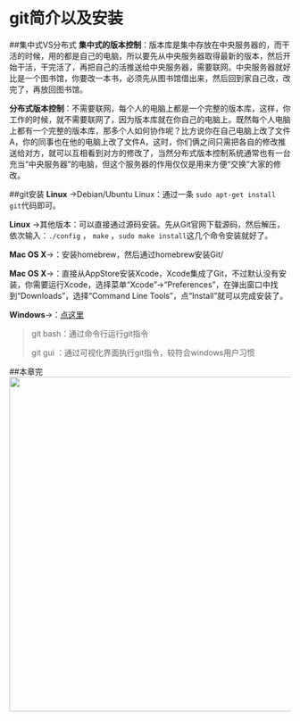 # git简介以及安装
##集中式VS分布式
**集中式的版本控制**：版本库是集中存放在中央服务器的，而干活的时候，用的都是自己的电脑，所以要先从中央服务器取得最新的版本，然后开始干活，干完活了，再把自己的活推送给中央服务器，需要联网。中央服务器就好比是一个图书馆，你要改一本书，必须先从图书馆借出来，然后回到家自己改，改完了，再放回图书馆。

**分布式版本控制**：不需要联网，每个人的电脑上都是一个完整的版本库，这样，你工作的时候，就不需要联网了，因为版本库就在你自己的电脑上。既然每个人电脑上都有一个完整的版本库，那多个人如何协作呢？比方说你在自己电脑上改了文件A，你的同事也在他的电脑上改了文件A，这时，你们俩之间只需把各自的修改推送给对方，就可以互相看到对方的修改了，当然分布式版本控制系统通常也有一台充当“中央服务器”的电脑，但这个服务器的作用仅仅是用来方便“交换”大家的修改。

##git安装
**Linux** ->Debian/Ubuntu Linux：通过一条 `sudo apt-get install git`代码即可。

**Linux** ->其他版本：可以直接通过源码安装。先从Git官网下载源码，然后解压，依次输入：`./config` ，  `make`  ，`sudo make install`这几个命令安装就好了。

**Mac OS X**->：安装homebrew，然后通过homebrew安装Git/

**Mac OS X**->：直接从AppStore安装Xcode，Xcode集成了Git，不过默认没有安装，你需要运行Xcode，选择菜单“Xcode”->“Preferences”，在弹出窗口中找到“Downloads”，选择“Command Line Tools”，点“Install”就可以完成安装了。

**Windows**->：[点这里](https://git-for-windows.github.io/) 
> git bash：通过命令行运行git指令
> 
>  git gui ：通过可视化界面执行git指令，较符合windows用户习惯

##本章完
<img src="http://i1.buimg.com/569521/38b48600ba47be65.jpg"  height=600  >
